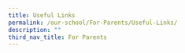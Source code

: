 ```yaml
---
title: Useful Links
permalink: /our-school/For-Parents/Useful-Links/
description: ""
third_nav_title: For Parents
---
```


